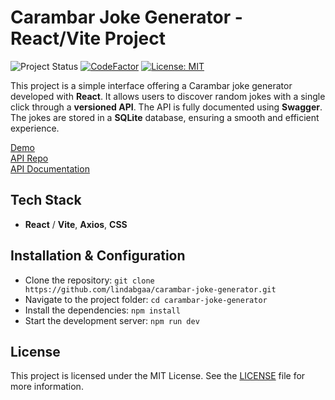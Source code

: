 # Carambar Joke Generator - React/Vite Project

![Project Status](https://img.shields.io/badge/Project%20Status-Finished-green?style=flat-square)
[![CodeFactor](https://www.codefactor.io/repository/github/lindabgaa/carambar-joke-generator/badge?style=flat-square)](https://www.codefactor.io/repository/github/lindabgaa/carambar-joke-generator)
[![License: MIT](https://img.shields.io/badge/License-MIT-blue?style=flat-square)](LICENSE)

This project is a simple interface offering a Carambar joke generator developed with **React**. It allows users to discover random jokes with a single click through a **versioned API**. The API is fully documented using **Swagger**. The jokes are stored in a **SQLite** database, ensuring a smooth and efficient experience.

[Demo](https://lindabgaa.github.io/carambar-joke-generator/)  
[API Repo](https://github.com/lindabgaa/carambar-jokes-api)  
[API Documentation](https://carambar-jokes-api.onrender.com/api/v1/docs/)

## Tech Stack

- **React** / **Vite**, **Axios**, **CSS**

## Installation & Configuration

- Clone the repository: `git clone https://github.com/lindabgaa/carambar-joke-generator.git`
- Navigate to the project folder: `cd carambar-joke-generator`
- Install the dependencies: `npm install`
- Start the development server: `npm run dev`

## License

This project is licensed under the MIT License. See the [LICENSE](LICENSE) file for more information.
